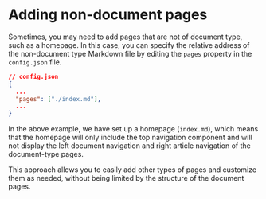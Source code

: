 # Adding non-document pages

Sometimes, you may need to add pages that are not of document type, such as a homepage. In this case, you can specify the relative address of the non-document type Markdown file by editing the `pages` property in the `config.json` file.

```json
// config.json
{
  ...
  "pages": ["./index.md"],
  ...
}
```

In the above example, we have set up a homepage (`index.md`), which means that the homepage will only include the top navigation component and will not display the left document navigation and right article navigation of the document-type pages.

This approach allows you to easily add other types of pages and customize them as needed, without being limited by the structure of the document pages.